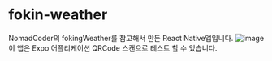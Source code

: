 ﻿# fokin-weather

NomadCoder의 fokingWeather를 참고해서 만든 React Native앱입니다.
![image](https://user-images.githubusercontent.com/49707719/111062777-6cf4d680-84ee-11eb-934f-a49a3d655534.png)
이 앱은 Expo 어플리케이션 QRCode 스캔으로 테스트 할 수 있습니다.
